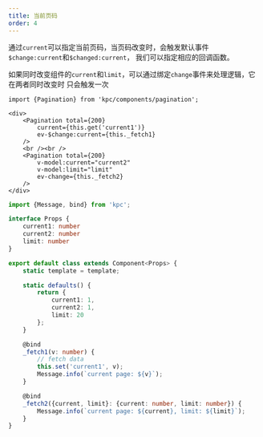 ```yaml
---
title: 当前页码
order: 4
---
```


通过`current`可以指定当前页码，当页码改变时，会触发默认事件`$change:current`和`$changed:current`，
我们可以指定相应的回调函数。

如果同时改变组件的`current`和`limit`，可以通过绑定`change`事件来处理逻辑，它在两者同时改变时
只会触发一次

```vdt
import {Pagination} from 'kpc/components/pagination';

<div>
    <Pagination total={200} 
        current={this.get('current1')}
        ev-$change:current={this._fetch1} 
    />
    <br /><br />
    <Pagination total={200} 
        v-model:current="current2"
        v-model:limit="limit"
        ev-change={this._fetch2}
    />
</div>
```

```ts
import {Message, bind} from 'kpc';

interface Props {
    current1: number
    current2: number
    limit: number
}

export default class extends Component<Props> {
    static template = template;

    static defaults() {
        return {
            current1: 1, 
            current2: 1,
            limit: 20
        };
    }

    @bind
    _fetch1(v: number) {
        // fetch data
        this.set('current1', v);
        Message.info(`current page: ${v}`);
    }

    @bind
    _fetch2({current, limit}: {current: number, limit: number}) {
        Message.info(`current page: ${current}, limit: ${limit}`);
    }
}
```
